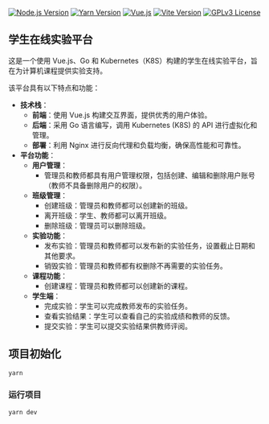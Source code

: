 
[![Node.js Version](https://img.shields.io/badge/Node.js-%3E%3D16-brightgreen.svg?logo=node.js)](https://nodejs.org/)
[![Yarn Version](https://img.shields.io/badge/Yarn-%3E%3D1.22-blue.svg?logo=yarn)](https://yarnpkg.com/)
[![Vue.js](https://img.shields.io/badge/Vue.js-3.3-brightgreen.svg?logo=vue.js)](https://vuejs.org/)
[![Vite Version](https://img.shields.io/badge/Vite-^4.4.11-blueviolet.svg?logo=vite)](https://vitejs.dev/)
[![GPLv3 License](https://img.shields.io/badge/License-GPLv3-yellow.svg)](https://www.gnu.org/licenses/gpl-3.0)

## 学生在线实验平台

这是一个使用 Vue.js、Go 和 Kubernetes（K8S）构建的学生在线实验平台，旨在为计算机课程提供实验支持。

该平台具有以下特点和功能：

- **技术栈**：
  - **前端**：使用 Vue.js 构建交互界面，提供优秀的用户体验。
  - **后端**：采用 Go 语言编写，调用 Kubernetes (K8S) 的 API 进行虚拟化和管理。
  - **部署**：利用 Nginx 进行反向代理和负载均衡，确保高性能和可靠性。
- **平台功能**：
  - **用户管理**：
    - 管理员和教师都具有用户管理权限，包括创建、编辑和删除用户账号（教师不具备删除用户的权限）。
  - **班级管理**：
    - 创建班级：管理员和教师都可以创建新的班级。
    - 离开班级：学生、教师都可以离开班级。
    - 删除班级：管理员可以删除班级。
  - **实验功能**：
    - 发布实验：管理员和教师都可以发布新的实验任务，设置截止日期和其他要求。
    - 销毁实验：管理员和教师都有权删除不再需要的实验任务。
  - **课程功能**：
    - 创建课程：管理员和教师都可以创建新的课程。
  - **学生端**：
    - 完成实验：学生可以完成教师发布的实验任务。
    - 查看实验结果：学生可以查看自己的实验成绩和教师的反馈。
    - 提交实验：学生可以提交实验结果供教师评阅。

## 项目初始化

```sh
yarn
```

### 运行项目

```sh
yarn dev
```


